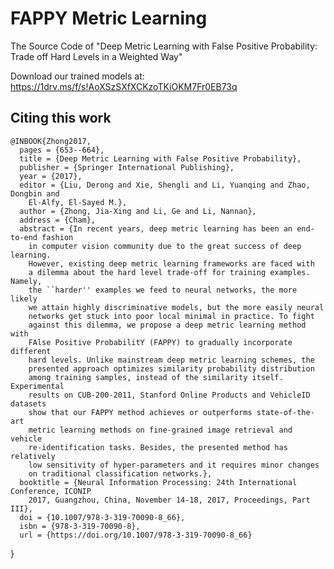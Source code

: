 # FAPPY Metric Learning
The Source Code of "Deep Metric Learning with False Positive Probability: Trade off Hard Levels in a Weighted Way"

Download our trained models at: 
https://1drv.ms/f/s!AoXSzSXfXCKzoTKiOKM7Fr0EB73q

## Citing this work 

    @INBOOK{Zhong2017,
      pages = {653--664},
      title = {Deep Metric Learning with False Positive Probability},
      publisher = {Springer International Publishing},
      year = {2017},
      editor = {Liu, Derong and Xie, Shengli and Li, Yuanqing and Zhao, Dongbin and
    	El-Alfy, El-Sayed M.},
      author = {Zhong, Jia-Xing and Li, Ge and Li, Nannan},
      address = {Cham},
      abstract = {In recent years, deep metric learning has been an end-to-end fashion
    	in computer vision community due to the great success of deep learning.
    	However, existing deep metric learning frameworks are faced with
    	a dilemma about the hard level trade-off for training examples. Namely,
    	the ``harder'' examples we feed to neural networks, the more likely
    	we attain highly discriminative models, but the more easily neural
    	networks get stuck into poor local minimal in practice. To fight
    	against this dilemma, we propose a deep metric learning method with
    	FAlse Positive ProbabilitY (FAPPY) to gradually incorporate different
    	hard levels. Unlike mainstream deep metric learning schemes, the
    	presented approach optimizes similarity probability distribution
    	among training samples, instead of the similarity itself. Experimental
    	results on CUB-200-2011, Stanford Online Products and VehicleID datasets
    	show that our FAPPY method achieves or outperforms state-of-the-art
    	metric learning methods on fine-grained image retrieval and vehicle
    	re-identification tasks. Besides, the presented method has relatively
    	low sensitivity of hyper-parameters and it requires minor changes
    	on traditional classification networks.},
      booktitle = {Neural Information Processing: 24th International Conference, ICONIP
    	2017, Guangzhou, China, November 14-18, 2017, Proceedings, Part III},
      doi = {10.1007/978-3-319-70090-8_66},
      isbn = {978-3-319-70090-8},
      url = {https://doi.org/10.1007/978-3-319-70090-8_66}
  }


